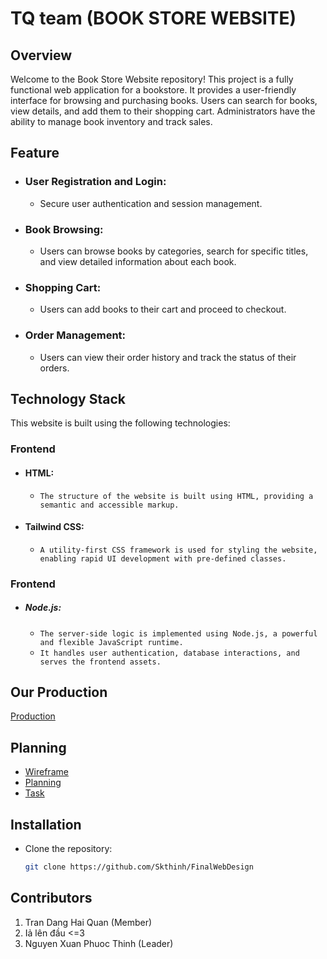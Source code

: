 # TQ team (BOOK STORE WEBSITE)

## Overview 

Welcome to the Book Store Website repository! This project is a fully functional web application for a bookstore. It provides a user-friendly interface for browsing and purchasing books. Users can search for books, view details, and add them to their shopping cart. Administrators have the ability to manage book inventory and track sales.
## Feature

- ### User Registration and Login:
  - Secure user authentication and session management.
- ### Book Browsing:
  - Users can browse books by categories, search for specific titles, and view detailed information about each book.
- ### Shopping Cart:
  - Users can add books to their cart and proceed to checkout.
- ### Order Management:
  - Users can view their order history and track the status of their orders.

## Technology Stack
This website is built using the following technologies:
### Frontend
-  #### HTML:
   - `The structure of the website is built using HTML, providing a semantic and accessible markup.`
-  #### Tailwind CSS:
   -  `A utility-first CSS framework is used for styling the website, enabling rapid UI development with pre-defined classes.`
### Frontend
-  ##### Node.js:
   - `The server-side logic is implemented using Node.js, a powerful and flexible JavaScript runtime.`
   - `It handles user authentication, database interactions, and serves the frontend assets.`

## Our Production
 [Production](https://github.com/Skthinh/FinalWebDesign/edit/main/README.md)

## Planning
- [Wireframe](https://www.figma.com/design/CaQzi3w93uKhPDqbDrrbpV/Book-Store?node-id=0-1&t=6VGGmWXHCQepbn1W-0)
- [Planning](Plan/Readme.md)
- [Task](Plan/Task/readme.md)

## Installation
- Clone the repository:
  ```bash
  git clone https://github.com/Skthinh/FinalWebDesign

## Contributors
1. Tran Dang Hai Quan (Member)
2. Iả lên đầu <=3
3. Nguyen Xuan Phuoc Thinh (Leader)
